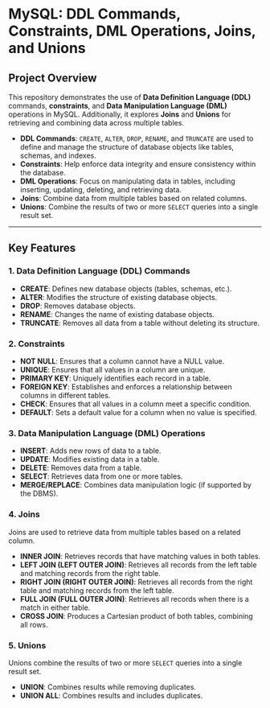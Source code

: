 # **MySQL: DDL Commands, Constraints, DML Operations, Joins, and Unions**

## **Project Overview**

This repository demonstrates the use of **Data Definition Language (DDL)** commands, **constraints**, and **Data Manipulation Language (DML)** operations in MySQL. Additionally, it explores **Joins** and **Unions** for retrieving and combining data across multiple tables.

- **DDL Commands**: `CREATE`, `ALTER`, `DROP`, `RENAME`, and `TRUNCATE` are used to define and manage the structure of database objects like tables, schemas, and indexes.  
- **Constraints**: Help enforce data integrity and ensure consistency within the database.  
- **DML Operations**: Focus on manipulating data in tables, including inserting, updating, deleting, and retrieving data.  
- **Joins**: Combine data from multiple tables based on related columns.  
- **Unions**: Combine the results of two or more `SELECT` queries into a single result set.

---

## **Key Features**

### **1. Data Definition Language (DDL) Commands**
- **CREATE**: Defines new database objects (tables, schemas, etc.).  
- **ALTER**: Modifies the structure of existing database objects.  
- **DROP**: Removes database objects.  
- **RENAME**: Changes the name of existing database objects.  
- **TRUNCATE**: Removes all data from a table without deleting its structure.  

### **2. Constraints**
- **NOT NULL**: Ensures that a column cannot have a NULL value.  
- **UNIQUE**: Ensures that all values in a column are unique.  
- **PRIMARY KEY**: Uniquely identifies each record in a table.  
- **FOREIGN KEY**: Establishes and enforces a relationship between columns in different tables.  
- **CHECK**: Ensures that all values in a column meet a specific condition.  
- **DEFAULT**: Sets a default value for a column when no value is specified.  

### **3. Data Manipulation Language (DML) Operations**
- **INSERT**: Adds new rows of data to a table.  
- **UPDATE**: Modifies existing data in a table.  
- **DELETE**: Removes data from a table.  
- **SELECT**: Retrieves data from one or more tables.  
- **MERGE/REPLACE**: Combines data manipulation logic (if supported by the DBMS).  

### **4. Joins**  
Joins are used to retrieve data from multiple tables based on a related column.

- **INNER JOIN**: Retrieves records that have matching values in both tables.  
- **LEFT JOIN (LEFT OUTER JOIN)**: Retrieves all records from the left table and matching records from the right table.  
- **RIGHT JOIN (RIGHT OUTER JOIN)**: Retrieves all records from the right table and matching records from the left table.  
- **FULL JOIN (FULL OUTER JOIN)**: Retrieves all records when there is a match in either table.  
- **CROSS JOIN**: Produces a Cartesian product of both tables, combining all rows.  

### **5. Unions**
Unions combine the results of two or more `SELECT` queries into a single result set.  
- **UNION**: Combines results while removing duplicates.  
- **UNION ALL**: Combines results and includes duplicates.  
